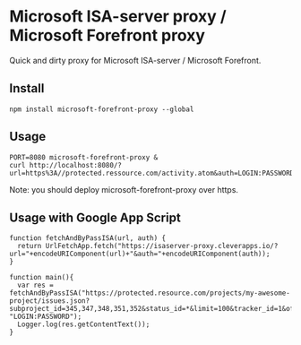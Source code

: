 # Microsoft ISA-server proxy / Microsoft Forefront proxy

Quick and dirty proxy for Microsoft ISA-server / Microsoft Forefront.

## Install

```
npm install microsoft-forefront-proxy --global
```

## Usage

```
PORT=8080 microsoft-forefront-proxy &
curl http://localhost:8080/?url=https%3A//protected.ressource.com/activity.atom&auth=LOGIN:PASSWORD
```

Note: you should deploy microsoft-forefront-proxy over https.

## Usage with Google App Script

```
function fetchAndByPassISA(url, auth) {
  return UrlFetchApp.fetch("https://isaserver-proxy.cleverapps.io/?url="+encodeURIComponent(url)+"&auth="+encodeURIComponent(auth));
}

function main(){
  var res = fetchAndByPassISA("https://protected.resource.com/projects/my-awesome-project/issues.json?subproject_id=345,347,348,351,352&status_id=*&limit=100&tracker_id=1&offset=0", "LOGIN:PASSWORD");
  Logger.log(res.getContentText());
}
```
